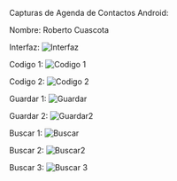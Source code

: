 Capturas de Agenda de Contactos Android:

Nombre: Roberto Cuascota

Interfaz:
![Interfaz](https://github.com/RobertoCCP/AppUTNAgendaContactos_CuascotaRoberto/assets/138709561/d52d4765-ca7b-4665-a464-4f66b6e41964)

Codigo 1:
![Codigo 1](https://github.com/RobertoCCP/AppUTNAgendaContactos_CuascotaRoberto/assets/138709561/4e2db357-adf9-46f3-8a8d-5bad76d72d02)

Codigo 2:
![Codigo 2](https://github.com/RobertoCCP/AppUTNAgendaContactos_CuascotaRoberto/assets/138709561/ef569051-e4c9-4558-857e-dd51d4bdef69)

Guardar 1:
![Guardar](https://github.com/RobertoCCP/AppUTNAgendaContactos_CuascotaRoberto/assets/138709561/846c33b3-69f1-4e41-aa3c-3e0164a9bc39)

Guardar 2:
![Guardar2](https://github.com/RobertoCCP/AppUTNAgendaContactos_CuascotaRoberto/assets/138709561/9f1847bf-79e4-47c5-b1d5-c8a14a9630ac)

Buscar 1:
![Buscar](https://github.com/RobertoCCP/AppUTNAgendaContactos_CuascotaRoberto/assets/138709561/3a3f61fc-f6c4-4d07-b54c-6c452b134cd6)


Buscar 2:
![Buscar2](https://github.com/RobertoCCP/AppUTNAgendaContactos_CuascotaRoberto/assets/138709561/9b5381f9-9d9c-4778-898c-23962861153a)


Buscar 3:
![Buscar 3](https://github.com/RobertoCCP/AppUTNAgendaContactos_CuascotaRoberto/assets/138709561/0f1c2bea-7ecd-4809-b7b5-202b5fc15942)

